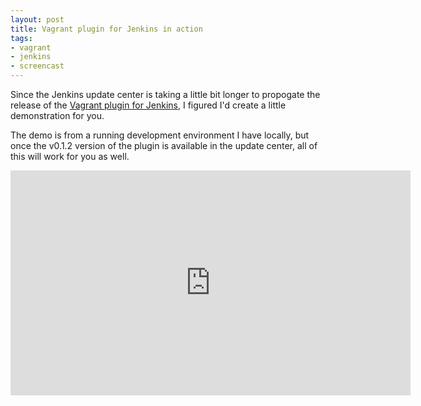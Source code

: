 ```yaml
---
layout: post
title: Vagrant plugin for Jenkins in action
tags:
- vagrant
- jenkins
- screencast
---
```


Since the Jenkins update center is taking a little bit longer to propogate the
release of the [Vagrant plugin for
Jenkins](/2012/03/13/introducing-the-vagrant-plugin.html), I figured I'd create
a little demonstration for you.

The demo is from a running development environment I have locally, but once the
v0.1.2 version of the plugin is available in the update center, all of this
will work for you as well.


<center><iframe width="640" height="360"
src="https://www.youtube-nocookie.com/embed/2o590cmra0g" frameborder="0"
allowfullscreen></iframe></center>
